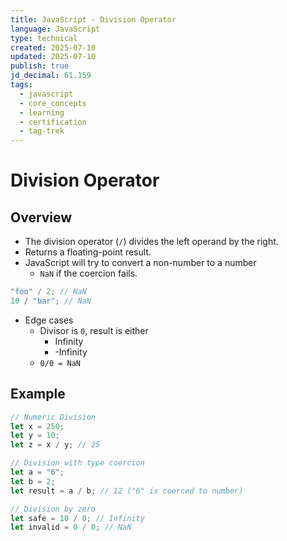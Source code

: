 ```yaml
---
title: JavaScript - Division Operator
language: JavaScript
type: technical
created: 2025-07-10
updated: 2025-07-10
publish: true
jd_decimal: 61.159
tags:
  - javascript
  - core_concepts
  - learning
  - certification
  - tag-trek
---
```


# Division Operator

## Overview

- The division operator (`/`) divides the left operand by the right.
- Returns a floating-point result.
- JavaScript will try to convert a non-number to a number
  - `NaN` if the coercion fails.

```javascript
"foo" / 2; // NaN
10 / "bar"; // NaN
```

- Edge cases
  - Divisor is `0`, result is either
    - Infinity
    - -Infinity
  - `0/0 = NaN`

## Example

```javascript
// Numeric Division
let x = 250;
let y = 10;
let z = x / y; // 25

// Division with type coercion
let a = "6";
let b = 2;
let result = a / b; // 12 ("6" is coerced to number)

// Division by zero
let safe = 10 / 0; // Infinity
let invalid = 0 / 0; // NaN
```
